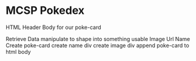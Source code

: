 # MCSP Pokedex

HTML 
    Header
    Body for our poke-card
        
Retrieve Data
    manipulate to shape into something usable
        Image Url
        Name
    Create poke-card
        create name div 
        create image div
    append poke-card to html body



